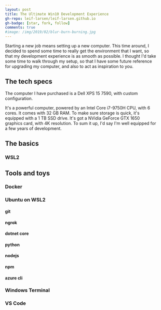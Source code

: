 ```yaml
---
layout: post
title: The Ultimate Win10 Development Experience
gh-repo: leif-larsen/leif-larsen.github.io
gh-badge: [star, fork, follow]
comments: true
#image: /img/2019/02/blur-burn-burning.jpg
---
```


Starting a new job means setting up a new computer. This time around, I decided to spend some time to really get the environment that I want, so that my development experience is as smooth as possible. I thought I'd take some time to walk through my setup, so that I have some future reference for upgrading my computer, and also to act as inspiration to you.

## The tech specs

The computer I have purchased is a Dell XPS 15 7590, with custom configuration.

It's a powerful computer, powered by an Intel Core i7-9750H CPU, with 6 cores. It comes with 32 GB RAM. To make sure storage is quick, it's equipped with a 1 TB SSD drive. It's got a NVidia GeForce GTX 1650 graphics card, with 4K resolution. To sum it up, I'd say I'm well equipped for a few years of development.

## The basics

### WSL2

## Tools and toys

### Docker

### Ubuntu on WSL2

#### git

#### ngrok

#### dotnet core

#### python

#### nodejs

#### npm

#### azure cli

### Windows Terminal

### VS Code